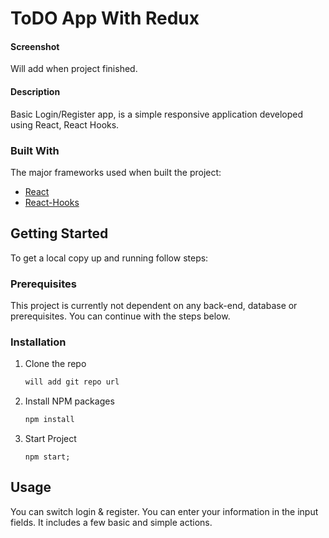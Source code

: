 # ToDO App With Redux

#### Screenshot

Will add when project finished.
#### Description

Basic Login/Register app, is a simple responsive application developed using React, React Hooks.

### Built With

The major frameworks used when built the project:

- [React](https://reactjs.org/)
- [React-Hooks](https://reactjs.org/docs/hooks-intro.html)

## Getting Started

To get a local copy up and running follow steps:

### Prerequisites

This project is currently not dependent on any back-end, database or prerequisites. You can continue with the steps below.

### Installation

1. Clone the repo

   ```sh
   will add git repo url
   ```

2. Install NPM packages
   ```sh
   npm install
   ```
3. Start Project

   ```JS
   npm start;
   ```

## Usage

You can switch login & register. You can enter your information in the input fields. It includes a few basic and simple actions.
